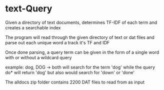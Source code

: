 # text-Query

Given a directory of text documents, determines TF-IDF of each term and creates a searchable index

The program will read through the given directory of text or dat files and parse out each unique word a track it's TF and IDF

Once done parsing, a query term can be given in the form of a single word with or without a wildcard query

example: dog, DOG -> both will search for the term 'dog'   while the query do* will return 'dog' but also would search for 'down' or 'done'

The alldocs zip folder contains 2200 DAT files to read from as input

